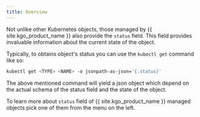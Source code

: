 ```yaml
---
title: Overview
---
```


Not unlike other Kubernetes objects, those managed by {{ site.kgo_product_name }} also provide the `status` field.
This field provides invaluable information about the current state of the object.

Typically, to obtains object's status you can use the `kubectl get` command like so:

```bash
kubectl get <TYPE> <NAME> -o jsonpath-as-json='{.status}'
```

The above mentioned command will yield a json object which depend on the actual schema of the status field and the state of the object.

To learn more about `status` field of {{ site.kgo_product_name }} managed objects pick one of them from the menu on the left.
